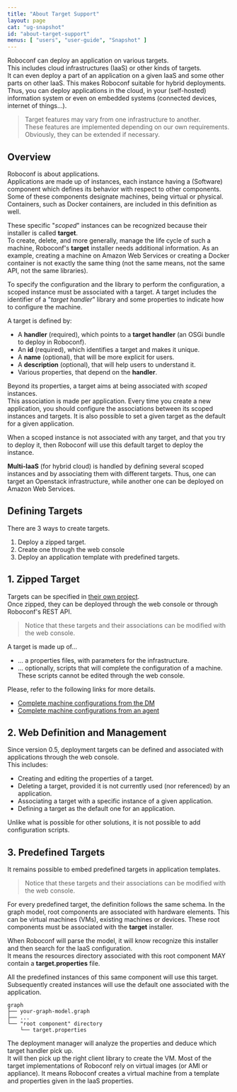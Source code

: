```yaml
---
title: "About Target Support"
layout: page
cat: "ug-snapshot"
id: "about-target-support"
menus: [ "users", "user-guide", "Snapshot" ]
---
```


Roboconf can deploy an application on various targets.  
This includes cloud infrastructures (IaaS) or other kinds of targets.  
It can even deploy a part of an application on a given IaaS and some other parts on other IaaS.
This makes Roboconf suitable for hybrid deployments. Thus, you can deploy applications in the cloud,
in your (self-hosted) information system or even on embedded systems (connected devices, internet of things...).

> Target features may vary from one infrastructure to another.  
> These features are implemented depending on our own requirements. Obviously, they can be extended if necessary.


## Overview

Roboconf is about applications.  
Applications are made up of instances, each instance having a (Software) component which defines its
behavior with respect to other components. Some of these components designate machines, being
virtual or physical. Containers, such as Docker containers, are included in this definition as well.

These specific "*scoped*" instances can be recognized because their installer is called **target**.  
To create, delete, and more generally, manage the life cycle of such a machine, Roboconf's **target** installer
needs additional information. As an example, creating a machine on Amazon Web Services or creating a Docker container
is not exactly the same thing (not the same means, not the same API, not the same libraries).

To specify the configuration and the library to perform the configuration, a scoped instance must be associated with a target.
A target includes the identifier of a "*target handler*" library and some properties to indicate how to configure the machine.

A target is defined by:

* A **handler** (required), which points to a **target handler** (an OSGi bundle to deploy in Roboconf).
* An **id** (required), which identifies a target and makes it unique.
* A **name** (optional), that will be more explicit for users.
* A **description** (optional), that will help users to understand it.
* Various properties, that depend on the **handler**.

Beyond its properties, a target aims at being associated with *scoped* instances.  
This association is made per application. Every time you create a new application, you should configure the associations
between its scoped instances and targets. It is also possible to set a given target as the default for a given application.

When a scoped instance is not associated with any target, and that you try to deploy it, then Roboconf will use this default
target to deploy the instance. 

**Multi-IaaS** (for hybrid cloud) is handled by defining several scoped instances and by associating them
with different targets. Thus, one can target an Openstack infrastructure, while another one can be deployed on Amazon Web Services.


## Defining Targets

There are 3 ways to create targets.

1. Deploy a zipped target.
2. Create one through the web console
3. Deploy an application template with predefined targets.


## 1. Zipped Target

Targets can be specified in [their own project](maven-plugin-for-targets.html).  
Once zipped, they can be deployed through the web console or through Roboconf's REST API.

> Notice that these targets and their associations can be modified with the web console.

A target is made up of...

* ... a properties files, with parameters for the infrastructure.
* ... optionally, scripts that will complete the configuration of a machine.  
These scripts cannot be edited through the web console.

Please, refer to the following links for more details.

* [Complete machine configurations from the DM](complete-machine-configurations-from-the-dm.html)
* [Complete machine configurations from an agent](complete-machine-configurations-from-an-agent.html)


## 2. Web Definition and Management

Since version 0.5, deployment targets can be defined and associated with applications through the web console.  
This includes:

* Creating and editing the properties of a target.
* Deleting a target, provided it is not currently used (nor referenced) by an application.
* Associating a target with a specific instance of a given application.
* Defining a target as the default one for an application.

Unlike what is possible for other solutions, it is not possible to add configuration scripts.


## 3. Predefined Targets

It remains possible to embed predefined targets in application templates.

> Notice that these targets and their associations can be modified with the web console.

For every predefined target, the definition follows the same schema.
In the graph model, root components are associated with hardware elements. This can be virtual machines (VMs),
existing machines or devices. These root components must be associated with the **target** installer.  

When Roboconf will parse the model, it will know recognize this installer and then search for the IaaS configuration.  
It means the resources directory associated with this root component MAY contain a **target.properties** file.

All the predefined instances of this same component will use this target.  
Subsequently created instances will use the default one associated with the application. 

	graph
	├── your-graph-model.graph
	├── ...
	└── "root component" directory
	    └── target.properties

The deployment manager will analyze the properties and deduce which target handler pick up.  
It will then pick up the right client library to create the VM. Most of the target implementations
of Roboconf rely on virtual images (or AMI or appliance). It means Roboconf creates a virtual machine
from a template and properties given in the IaaS properties.
